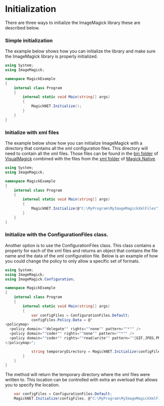 # Initialization

There are three ways to initialize the ImageMagick library these are described below.

### Simple initialization

The example below shows how you can initialize the library and make sure the ImageMagick library is properly initialized.

```C#
using System;
using ImageMagick;

namespace MagickExample
{
    internal class Program
    {
        internal static void Main(string[] args)
        {
            MagickNET.Initialize();
        }
    }
}
```

### Initialize with xml files

The example below show how you can initialize ImageMagick with a directory that contains all the xml configuration files. This directory will need to contain all the xml files. Those files can be found in the [bin folder](https://github.com/ImageMagick/VisualMagick/tree/main/bin) of [VisualMagick](https://github.com/ImageMagick/VisualMagick) combined with the files from the [xml folder](https://github.com/dlemstra/Magick.Native/tree/main/src/Magick.Native/Resources/xml) of [Magick.Native](https://github.com/dlemstra/Magick.Native/tree/main/src/Magick.Native/Resources/xml).

```C#
using System;
using ImageMagick;

namespace MagickExample
{
    internal class Program
    {
        internal static void Main(string[] args)
        {
            MagickNET.Initialize(@"C:\MyProgram\MyImageMagickXmlFiles");
        }
    }
}
```

### Initialize with the ConfigurationFiles class.

Another option is to use the ConfigurationFiles class. This class contains a property for each of the xml files and returns an object that contains the file name and the data
of the xml configuration file. Below is an example of how you could change the policy to only allow a specific set of formats.

```C#
using System;
using ImageMagick;
using ImageMagick.Configuration;

namespace MagickExample
{
    internal class Program
    {
        internal static void Main(string[] args)
        {
            var configFiles = ConfigurationFiles.Default;
            configFiles.Policy.Data = @"
<policymap>
  <policy domain=""delegate"" rights=""none"" pattern=""*"" />
  <policy domain=""coder"" rights=""none"" pattern=""*"" />
  <policy domain=""coder"" rights=""read|write"" pattern=""{GIF,JPEG,PNG,WEBP}"" />
</policymap>";

            string temporaryDirectory = MagickNET.Initialize(configFiles);
        }
    }
}
```

The method will return the temporary directory where the xml files were written to. This location can be controlled with extra an overload that allows you to specify the location.

```C#
    var configFiles = ConfigurationFiles.Default;
    MagickNET.Initialize(configFiles, @"C:\MyProgram\MyImageMagickXmlFiles");
```
